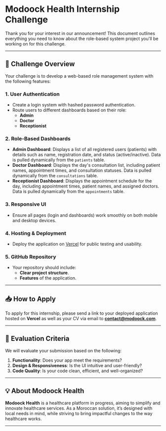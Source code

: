 # Modoock Health Internship Challenge

Thank you for your interest in our announcement! This document outlines everything you need to know about the role-based system project you'll be working on for this challenge.

---

## 💼 Challenge Overview

Your challenge is to develop a web-based role management system with the following features:

### 1. User Authentication
- Create a login system with hashed password authentication.
- Route users to different dashboards based on their role:
  - **Admin**
  - **Doctor**
  - **Receptionist**

### 2. Role-Based Dashboards
- **Admin Dashboard**: Displays a list of all registered users (patients) with details such as name, registration date, and status (active/inactive). Data is pulled dynamically from the `patients` table.
- **Doctor Dashboard**: Displays the day's consultation list, including patient names, appointment times, and consultation statuses. Data is pulled dynamically from the `consultations` table.
- **Receptionist Dashboard**: Displays the appointment schedule for the day, including appointment times, patient names, and assigned doctors. Data is pulled dynamically from the `appointments` table.

### 3. Responsive UI
- Ensure all pages (login and dashboards) work smoothly on both mobile and desktop devices.

### 4. Hosting & Deployment
- Deploy the application on [Vercel](https://vercel.com/) for public testing and usability.

### 5. GitHub Repository
- Your repository should include:
  - **Clear project structure**.
  - **Features** of the application.

---

## 📥 How to Apply

To apply for this internship, please send a link to your deployed application hosted on **Vercel** as well as your CV via email to **contact@modoock.com**.

---

## 🌟 Evaluation Criteria

We will evaluate your submission based on the following:

1. **Functionality**: Does your app meet the requirements?
2. **Design & Responsiveness**: Is the UI intuitive and user-friendly?
3. **Code Quality**: Is your code clean, efficient, and well-organized?

---

## 💡 About Modoock Health

**Modoock Health** is a healthcare platform in progress, aiming to simplify and innovate healthcare services. As a Moroccan solution, it’s designed with local needs in mind, while striving to bring impactful changes to the way healthcare works.

---

